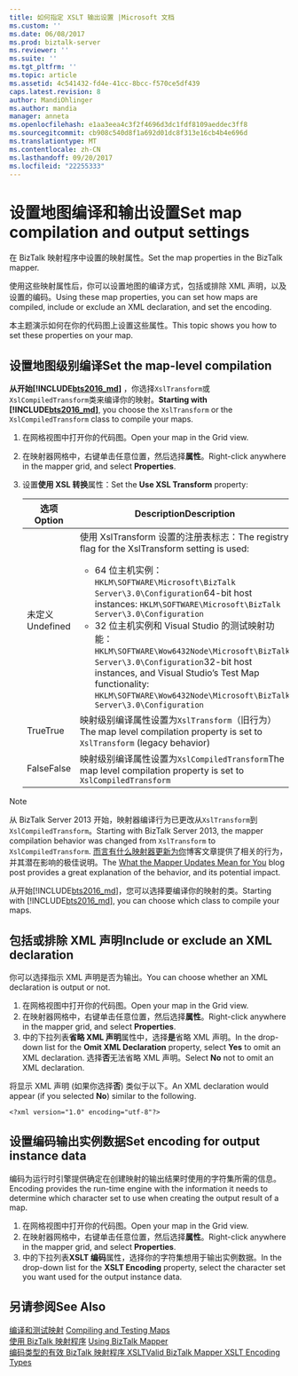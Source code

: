 ```yaml
---
title: 如何指定 XSLT 输出设置 |Microsoft 文档
ms.custom: ''
ms.date: 06/08/2017
ms.prod: biztalk-server
ms.reviewer: ''
ms.suite: ''
ms.tgt_pltfrm: ''
ms.topic: article
ms.assetid: 4c541432-fd4e-41cc-8bcc-f570ce5df439
caps.latest.revision: 8
author: MandiOhlinger
ms.author: mandia
manager: anneta
ms.openlocfilehash: e1aa3eea4c3f2f4696d3dc1fdf8109aeddec3ff8
ms.sourcegitcommit: cb908c540d8f1a692d01dc8f313e16cb4b4e696d
ms.translationtype: MT
ms.contentlocale: zh-CN
ms.lasthandoff: 09/20/2017
ms.locfileid: "22255333"
---
```

# <a name="set-map-compilation-and-output-settings"></a><span data-ttu-id="5cce1-102">设置地图编译和输出设置</span><span class="sxs-lookup"><span data-stu-id="5cce1-102">Set map compilation and output settings</span></span>
<span data-ttu-id="5cce1-103">在 BizTalk 映射程序中设置的映射属性。</span><span class="sxs-lookup"><span data-stu-id="5cce1-103">Set the map properties in the BizTalk mapper.</span></span> 

<span data-ttu-id="5cce1-104">使用这些映射属性后，你可以设置地图的编译方式，包括或排除 XML 声明，以及设置的编码。</span><span class="sxs-lookup"><span data-stu-id="5cce1-104">Using these map properties, you can set how maps are compiled, include or exclude an XML declaration, and set the encoding.</span></span> 

<span data-ttu-id="5cce1-105">本主题演示如何在你的代码图上设置这些属性。</span><span class="sxs-lookup"><span data-stu-id="5cce1-105">This topic shows you how to set these properties on your map.</span></span>

## <a name="set-the-map-level-compilation"></a><span data-ttu-id="5cce1-106">设置地图级别编译</span><span class="sxs-lookup"><span data-stu-id="5cce1-106">Set the map-level compilation</span></span>

<span data-ttu-id="5cce1-107">**从开始[!INCLUDE[bts2016_md](../includes/bts2016-md.md)]** ，你选择`XslTransform`或`XslCompiledTransform`类来编译你的映射。</span><span class="sxs-lookup"><span data-stu-id="5cce1-107">**Starting with [!INCLUDE[bts2016_md](../includes/bts2016-md.md)]**, you choose the `XslTransform` or the `XslCompiledTransform` class to compile your maps.</span></span> 

1. <span data-ttu-id="5cce1-108">在网格视图中打开你的代码图。</span><span class="sxs-lookup"><span data-stu-id="5cce1-108">Open your map in the Grid view.</span></span>
2. <span data-ttu-id="5cce1-109">在映射器网格中，右键单击任意位置，然后选择**属性**。</span><span class="sxs-lookup"><span data-stu-id="5cce1-109">Right-click anywhere in the mapper grid, and select **Properties**.</span></span>  
3. <span data-ttu-id="5cce1-110">设置**使用 XSL 转换**属性：</span><span class="sxs-lookup"><span data-stu-id="5cce1-110">Set the **Use XSL Transform** property:</span></span> 

    | <span data-ttu-id="5cce1-111">选项</span><span class="sxs-lookup"><span data-stu-id="5cce1-111">Option</span></span> | <span data-ttu-id="5cce1-112">Description</span><span class="sxs-lookup"><span data-stu-id="5cce1-112">Description</span></span> |
    | --- | --- |
    | <span data-ttu-id="5cce1-113">未定义</span><span class="sxs-lookup"><span data-stu-id="5cce1-113">Undefined</span></span> | <span data-ttu-id="5cce1-114">使用 XslTransform 设置的注册表标志：</span><span class="sxs-lookup"><span data-stu-id="5cce1-114">The registry flag for the XslTransform setting is used:</span></span> <ul><li><span data-ttu-id="5cce1-115">64 位主机实例：`HKLM\SOFTWARE\Microsoft\BizTalk Server\3.0\Configuration`</span><span class="sxs-lookup"><span data-stu-id="5cce1-115">64-bit host instances: `HKLM\SOFTWARE\Microsoft\BizTalk Server\3.0\Configuration`</span></span></li><li><span data-ttu-id="5cce1-116">32 位主机实例和 Visual Studio 的测试映射功能：`HKLM\SOFTWARE\Wow6432Node\Microsoft\BizTalk Server\3.0\Configuration`</span><span class="sxs-lookup"><span data-stu-id="5cce1-116">32-bit host instances, and Visual Studio’s Test Map functionality: `HKLM\SOFTWARE\Wow6432Node\Microsoft\BizTalk Server\3.0\Configuration`</span></span></li></ul> | 
    | <span data-ttu-id="5cce1-117">True</span><span class="sxs-lookup"><span data-stu-id="5cce1-117">True</span></span> | <span data-ttu-id="5cce1-118">映射级别编译属性设置为`XslTransform`（旧行为）</span><span class="sxs-lookup"><span data-stu-id="5cce1-118">The map level compilation property is set to `XslTransform` (legacy behavior)</span></span> | 
    | <span data-ttu-id="5cce1-119">False</span><span class="sxs-lookup"><span data-stu-id="5cce1-119">False</span></span> | <span data-ttu-id="5cce1-120">映射级别编译属性设置为`XslCompiledTransform`</span><span class="sxs-lookup"><span data-stu-id="5cce1-120">The map level compilation property is set to `XslCompiledTransform`</span></span> | 

> [!NOTE] 
> <span data-ttu-id="5cce1-121">从 BizTalk Server 2013 开始，映射器编译行为已更改从`XslTransform`到`XslCompiledTransform`。</span><span class="sxs-lookup"><span data-stu-id="5cce1-121">Starting with BizTalk Server 2013, the mapper compilation behavior was changed from `XslTransform` to `XslCompiledTransform`.</span></span> <span data-ttu-id="5cce1-122">[而言有什么映射器更新为你](http://www.quicklearn.com/blog/2013/05/24/what-the-biztalk-server-2013-mapper-updates-mean-for-you/)博客文章提供了相关的行为，并其潜在影响的极佳说明。</span><span class="sxs-lookup"><span data-stu-id="5cce1-122">The [What the Mapper Updates Mean for You](http://www.quicklearn.com/blog/2013/05/24/what-the-biztalk-server-2013-mapper-updates-mean-for-you/) blog post provides a great explanation of the behavior, and its potential impact.</span></span> 
> 
> <span data-ttu-id="5cce1-123">从开始[!INCLUDE[bts2016_md](../includes/bts2016-md.md)]，您可以选择要编译你的映射的类。</span><span class="sxs-lookup"><span data-stu-id="5cce1-123">Starting with [!INCLUDE[bts2016_md](../includes/bts2016-md.md)], you can choose which class to compile your maps.</span></span> 
  
## <a name="include-or-exclude-an-xml-declaration"></a><span data-ttu-id="5cce1-124">包括或排除 XML 声明</span><span class="sxs-lookup"><span data-stu-id="5cce1-124">Include or exclude an XML declaration</span></span>  
<span data-ttu-id="5cce1-125">你可以选择指示 XML 声明是否为输出。</span><span class="sxs-lookup"><span data-stu-id="5cce1-125">You can choose whether an XML declaration is output or not.</span></span> 

1. <span data-ttu-id="5cce1-126">在网格视图中打开你的代码图。</span><span class="sxs-lookup"><span data-stu-id="5cce1-126">Open your map in the Grid view.</span></span>
2. <span data-ttu-id="5cce1-127">在映射器网格中，右键单击任意位置，然后选择**属性**。</span><span class="sxs-lookup"><span data-stu-id="5cce1-127">Right-click anywhere in the mapper grid, and select **Properties**.</span></span>  
3. <span data-ttu-id="5cce1-128">中的下拉列表**省略 XML 声明**属性中，选择**是**省略 XML 声明。</span><span class="sxs-lookup"><span data-stu-id="5cce1-128">In the drop-down list for the **Omit XML Declaration** property, select **Yes** to omit an XML declaration.</span></span> <span data-ttu-id="5cce1-129">选择**否**无法省略 XML 声明。</span><span class="sxs-lookup"><span data-stu-id="5cce1-129">Select **No** not to omit an XML declaration.</span></span>  

<span data-ttu-id="5cce1-130">将显示 XML 声明 (如果你选择**否**) 类似于以下。</span><span class="sxs-lookup"><span data-stu-id="5cce1-130">An XML declaration would appear (if you selected **No**) similar to the following.</span></span>  
  
```  
<?xml version="1.0" encoding="utf-8"?>  
```  
  
## <a name="set-encoding-for-output-instance-data"></a><span data-ttu-id="5cce1-131">设置编码输出实例数据</span><span class="sxs-lookup"><span data-stu-id="5cce1-131">Set encoding for output instance data</span></span>  
<span data-ttu-id="5cce1-132">编码为运行时引擎提供确定在创建映射的输出结果时使用的字符集所需的信息。</span><span class="sxs-lookup"><span data-stu-id="5cce1-132">Encoding provides the run-time engine with the information it needs to determine which character set to use when creating the output result of a map.</span></span>  
   
1. <span data-ttu-id="5cce1-133">在网格视图中打开你的代码图。</span><span class="sxs-lookup"><span data-stu-id="5cce1-133">Open your map in the Grid view.</span></span>
2. <span data-ttu-id="5cce1-134">在映射器网格中，右键单击任意位置，然后选择**属性**。</span><span class="sxs-lookup"><span data-stu-id="5cce1-134">Right-click anywhere in the mapper grid, and select **Properties**.</span></span>    
3.  <span data-ttu-id="5cce1-135">中的下拉列表**XSLT 编码**属性，选择你的字符集想用于输出实例数据。</span><span class="sxs-lookup"><span data-stu-id="5cce1-135">In the drop-down list for the **XSLT Encoding** property, select the character set you want used for the output instance data.</span></span>  
  
## <a name="see-also"></a><span data-ttu-id="5cce1-136">另请参阅</span><span class="sxs-lookup"><span data-stu-id="5cce1-136">See Also</span></span>  
 <span data-ttu-id="5cce1-137">[编译和测试映射](../core/compiling-and-testing-maps.md) </span><span class="sxs-lookup"><span data-stu-id="5cce1-137">[Compiling and Testing Maps](../core/compiling-and-testing-maps.md) </span></span>  
 <span data-ttu-id="5cce1-138">[使用 BizTalk 映射程序](../core/using-biztalk-mapper.md) </span><span class="sxs-lookup"><span data-stu-id="5cce1-138">[Using BizTalk Mapper](../core/using-biztalk-mapper.md) </span></span>  
 [<span data-ttu-id="5cce1-139">编码类型的有效 BizTalk 映射程序 XSLT</span><span class="sxs-lookup"><span data-stu-id="5cce1-139">Valid BizTalk Mapper XSLT Encoding Types</span></span>](../core/valid-biztalk-mapper-xslt-encoding-types.md)